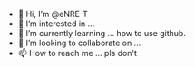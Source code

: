 - 👋 Hi, I’m @eNRE-T
- 👀 I’m interested in ...
- 🌱 I’m currently learning ... how to use github.
- 💞️ I’m looking to collaborate on ... 
- 📫 How to reach me ... pls don't

<!---
eNRE-T/eNRE-T is a ✨ special ✨ repository because its `README.md` (this file) appears on your GitHub profile.
You can click the Preview link to take a look at your changes.
--->
